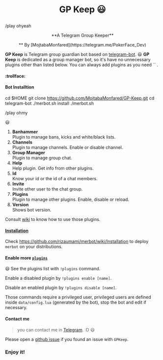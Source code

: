 # <p align="center"> GP Keep :smiley:
/play ohyeah
<p align="center">**A Telegram Group Keeper**
<p align="center">** By [MojtabaMonfared](https://telegram.me/PokerFace_Dev)

**GP Keep** is Telegram group guardian bot based on [telegram-bot](https://github.com/yagop/telegram-bot).
:smiley:
**GP Keep** is dedicated as a group manager bot, so it's have no unnecessary plugins other than listed below. You can always add plugins as you need `` .

#### :trollface:




#### **Bot Installtion**
  cd $HOME
  git clone https://github.com/MojtabaMonfared/GP-Keep.git
  cd telegram-bot
  ./merbot.sh install
  ./merbot.sh

/play ohmy


:smiley:
1. **Banhammer**  
Plugin to manage bans, kicks and white/black lists.
2. **Channels**  
Plugin to manage channels. Enable or disable channel.
3. **Group Manager**  
Plugin to manage group chat.
4. **Help**  
Help plugin. Get info from other plugins.
5. **Id**  
Know your id or the id of a chat members.
6. **Invite**  
Invite other user to the chat group.
7. **Plugins**  
Plugin to manage other plugins. Enable, disable or reload.
8. **Version**  
Shows bot version.

Consult [wiki](https://github.com/rizaumami/merbot/wiki/Plugins) to know how to use those plugins.

#### [Installation](https://github.com/rizaumami/merbot/wiki/Installation)

Check https://github.com/rizaumami/merbot/wiki/Installation to deploy `merbot` on your distributions.

#### Enable more [`plugins`](https://github.com/MojtabaMonfared/merbot/tree/master/plugins)


:smiley:
See the plugins list with `!plugins` command.

Enable a disabled plugin by `!plugins enable [name]`.

Disable an enabled plugin by `!plugins disable [name]`.

Those commands require a privileged user, privileged users are defined inside `data/config.lua` (generated by the bot), stop the bot and edit if necessary.

#### Contact me
> you can contact me in [Telegram](https://telegram.me/PokerFace_Dev).
> :D :smiley:



Please open a [github issue](https://github.com/MojtabaMonfared/merbot/issues) if you found an issue with `GPKeep`.

### Enjoy it!
